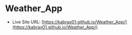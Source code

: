 # Weather_App

- Live Site URL: [https://kabrax01.github.io/Weather_App/](https://kabrax01.github.io/Weather_App/)
